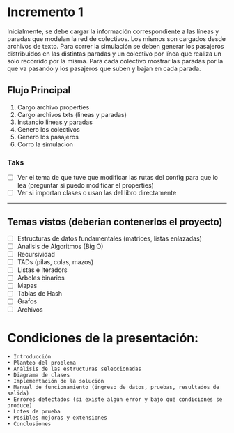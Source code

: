 # Incremento 1
Inicialmente, se debe cargar la información correspondiente a las líneas y paradas que modelan la red de colectivos. Los mismos son cargados desde archivos de texto. Para correr la simulación se deben generar los pasajeros distribuidos en las distintas paradas y un colectivo por línea que realiza un solo recorrido por la misma. Para cada colectivo mostrar las paradas por la que va pasando y los pasajeros que suben y bajan en cada parada.

## Flujo Principal
   1. Cargo archivo properties
   2. Cargo archivos txts (lineas y paradas)
   3. Instancio lineas y paradas
   4. Genero los colectivos
   5. Genero los pasajeros
   6. Corro la simulacion

### Taks
- [ ] Ver el tema de que tuve que modificar las rutas del config para que lo lea (preguntar si puedo modificar el properties)
- [ ] Ver si importan clases o usan las del libro directamente

---

## Temas vistos (deberian contenerlos el proyecto)
- [ ] Estructuras de datos fundamentales (matrices, listas enlazadas)
- [ ] Analisis de Algoritmos (Big O)
- [ ] Recursividad
- [ ] TADs (pilas, colas, mazos) 
- [ ] Listas e Iteradors
- [ ] Arboles binarios
- [ ] Mapas
- [ ] Tablas de Hash
- [ ] Grafos
- [ ] Archivos

# Condiciones de la presentación:
    • Introducción 
    • Planteo del problema
    • Análisis de las estructuras seleccionadas 
    • Diagrama de clases
    • Implementación de la solución
    • Manual de funcionamiento (ingreso de datos, pruebas, resultados de salida)
    • Errores detectados (si existe algún error y bajo qué condiciones se produce)
    • Lotes de prueba
    • Posibles mejoras y extensiones
    • Conclusiones